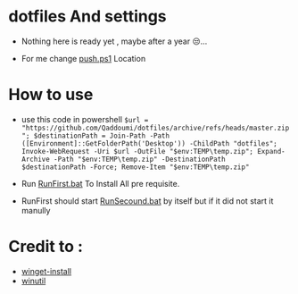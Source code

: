 # dotfiles And settings

 - Nothing here is ready yet , maybe after a year 😒...
 
 - For me change [push.ps1](https://github.com/Qaddoumi/dotfiles/blob/master/push.ps1) Location

# How to use

  - use this code in powershell
  ```$url = "https://github.com/Qaddoumi/dotfiles/archive/refs/heads/master.zip"; $destinationPath = Join-Path -Path ([Environment]::GetFolderPath('Desktop')) -ChildPath "dotfiles"; Invoke-WebRequest -Uri $url -OutFile "$env:TEMP\temp.zip"; Expand-Archive -Path "$env:TEMP\temp.zip" -DestinationPath $destinationPath -Force; Remove-Item "$env:TEMP\temp.zip"```


 - Run [RunFirst.bat](https://github.com/Qaddoumi/dotfiles/blob/master/RunFirst.bat) To Install All pre requisite.
 
 - RunFirst should start [RunSecound.bat](https://github.com/Qaddoumi/dotfiles/blob/master/RunSecond.bat) by itself but 
   if it did not start it manully


# Credit to :
 - [winget-install](https://github.com/asheroto/winget-install)
 - [winutil](https://github.com/ChrisTitusTech/winutil)
